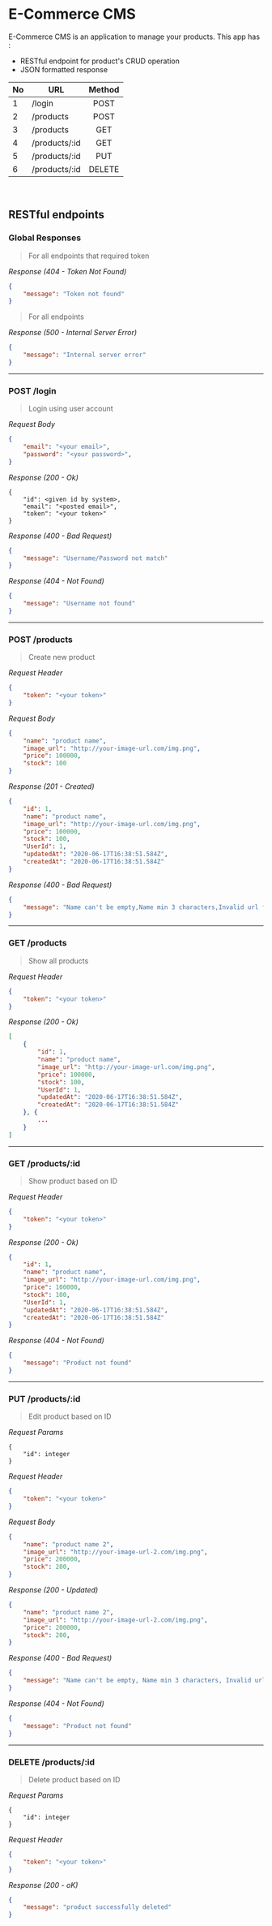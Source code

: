 # E-Commerce CMS
E-Commerce CMS is an application to manage your products. This app has :<br>
* RESTful endpoint for product's CRUD operation
* JSON formatted response

|  No | URL               | Method        |
|-----| -------------     |:-------------:|
|  1  | /login            | POST          |
|  2  | /products         | POST          |
|  3  | /products         | GET           |
|  4  | /products/:id     | GET           |
|  5  | /products/:id     | PUT           |
|  6  | /products/:id     | DELETE        |

<br>

## RESTful endpoints
### Global Responses
> For all endpoints that required token

_Response (404 - Token Not Found)_
```json
{
    "message": "Token not found"
}
```
> For all endpoints

_Response (500 - Internal Server Error)_
```json
{
    "message": "Internal server error"
}
```
---
### POST /login
> Login using user account

_Request Body_
```json
{
    "email": "<your email>",
    "password": "<your password>",
}
```
_Response (200 - Ok)_
```
{
    "id": <given id by system>,
    "email": "<posted email>",
    "token": "<your token>"
}
```
_Response (400 - Bad Request)_
```json
{
    "message": "Username/Password not match"
}
```
_Response (404 - Not Found)_
```json
{
    "message": "Username not found"
}
```
---
### POST /products
> Create new product

_Request Header_
```json
{
    "token": "<your token>"
}
```
_Request Body_
```json
{
    "name": "product name",
    "image_url": "http://your-image-url.com/img.png",
    "price": 100000,
    "stock": 100
}
```
_Response (201 - Created)_
```json
{
    "id": 1,
    "name": "product name",
    "image_url": "http://your-image-url.com/img.png",
    "price": 100000,
    "stock": 100,
    "UserId": 1,
    "updatedAt": "2020-06-17T16:38:51.584Z",
    "createdAt": "2020-06-17T16:38:51.584Z"
}
```
_Response (400 - Bad Request)_
```json
{
    "message": "Name can't be empty,Name min 3 characters,Invalid url format,Price can't be empty,Stock can't be empty"
}
```
---
### GET /products
> Show all products

_Request Header_
```json
{
    "token": "<your token>"
}
```
_Response (200 - Ok)_
```json
[
    {
        "id": 1,
        "name": "product name",
        "image_url": "http://your-image-url.com/img.png",
        "price": 100000,
        "stock": 100,
        "UserId": 1,
        "updatedAt": "2020-06-17T16:38:51.584Z",
        "createdAt": "2020-06-17T16:38:51.584Z"
    }, {
        ...
    }
]
```
---
### GET /products/:id
> Show product based on ID

_Request Header_
```json
{
    "token": "<your token>"
}
```
_Response (200 - Ok)_
```json
{
    "id": 1,
    "name": "product name",
    "image_url": "http://your-image-url.com/img.png",
    "price": 100000,
    "stock": 100,
    "UserId": 1,
    "updatedAt": "2020-06-17T16:38:51.584Z",
    "createdAt": "2020-06-17T16:38:51.584Z"
}
```
_Response (404 - Not Found)_
```json
{
    "message": "Product not found"
}
```
---
### PUT /products/:id
> Edit product based on ID

_Request Params_
```
{
    "id": integer
}
```
_Request Header_
```json
{
    "token": "<your token>"
}
```
_Request Body_
```json
{
    "name": "product name 2",
    "image_url": "http://your-image-url-2.com/img.png",
    "price": 200000,
    "stock": 200,
}
```
_Response (200 - Updated)_
```json
{
    "name": "product name 2",
    "image_url": "http://your-image-url-2.com/img.png",
    "price": 200000,
    "stock": 200,
}
```
_Response (400 - Bad Request)_
```json
{
    "message": "Name can't be empty, Name min 3 characters, Invalid url format, Price can't be below zero, Stock can't be below zero"
}
```
_Response (404 - Not Found)_
```json
{
    "message": "Product not found"
}
```
---
### DELETE /products/:id
> Delete product based on ID

_Request Params_
```
{
    "id": integer
}
```
_Request Header_
```json
{
    "token": "<your token>"
}
```
_Response (200 - oK)_
```json
{
    "message": "product successfully deleted"
}
```
